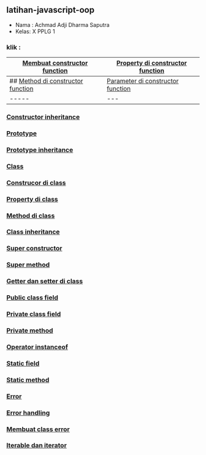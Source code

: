 ## latihan-javascript-oop

- Nama : Achmad Adji Dharma Saputra
- Kelas: X PPLG 1

### klik :

| [Membuat constructor function](OOP/Membuat%20constructor%20function/) | [Property di constructor function](OOP/Property%20di%20constructor%20function/) |
| ----- | --- |
| ## [Method di constructor function](OOP/Method%20di%20constructor%20function/) | [Parameter di constructor function](OOP/Parameter%20di%20constructor%20function/) |
| ----- | ---  |

### 

### 

### 

### 

### [Constructor inheritance](OOP/Constructor%20inheritance/)

### [Prototype](OOP/Prototype/)

### [Prototype inheritance](OOP/Prototype%20inheritance/)

### [Class](OOP/Class/)

### [Construcor di class]()

### [Property di class]()

### [Method di class]()

### [Class inheritance]()

### [Super constructor]()

### [Super method]()

### [Getter dan setter di class]()

### [Public class field]()

### [Private class field]()

### [Private method]()

### [Operator instanceof]()

### [Static field]()

### [Static method]()

### [Error]()

### [Error handling]()

### [Membuat class error]()

### [Iterable dan iterator]()

### []()